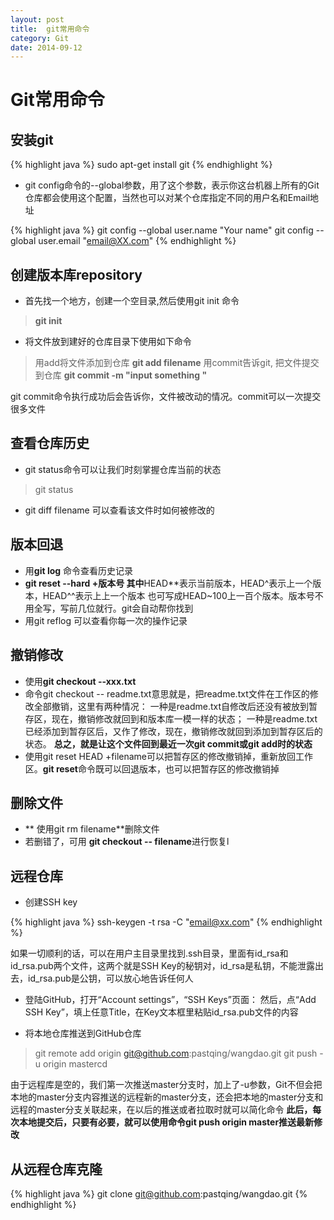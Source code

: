 ```yaml
---
layout: post
title:  git常用命令
category: Git
date: 2014-09-12
---
```





# Git常用命令

## 安装git ##
{% highlight java %}
    sudo apt-get install git
{% endhighlight %}

 - git config命令的--global参数，用了这个参数，表示你这台机器上所有的Git仓库都会使用这个配置，当然也可以对某个仓库指定不同的用户名和Email地址

{% highlight java %}
git config --global user.name "Your name"
git config --global user.email "email@XX.com"
{% endhighlight %}
<!-- more -->
## 创建版本库repository ##
 - 首先找一个地方，创建一个空目录,然后使用git init 命令
> **git init**

 - 将文件放到建好的仓库目录下使用如下命令
> 用add将文件添加到仓库
**git add filename** 
用commit告诉git, 把文件提交到仓库
**git commit -m "input something "**

git commit命令执行成功后会告诉你，文件被改动的情况。commit可以一次提交很多文件

## 查看仓库历史 ##
 - git status命令可以让我们时刻掌握仓库当前的状态
> git status

 - git diff filename 可以查看该文件时如何被修改的
 
## 版本回退 ##
 - 用**git log** 命令查看历史记录
 - **git reset --hard +版本号
 其中**HEAD**表示当前版本，HEAD^表示上一个版本，HEAD^^表示上上一个版本 也可写成HEAD~100上一百个版本。版本号不用全写，写前几位就行。git会自动帮你找到
 - 用git reflog 可以查看你每一次的操作记录
 
## 撤销修改 ##
 - 使用**git checkout --xxx.txt**
 - 命令git checkout -- readme.txt意思就是，把readme.txt文件在工作区的修改全部撤销，这里有两种情况：
一种是readme.txt自修改后还没有被放到暂存区，现在，撤销修改就回到和版本库一模一样的状态；
一种是readme.txt已经添加到暂存区后，又作了修改，现在，撤销修改就回到添加到暂存区后的状态。
**总之，就是让这个文件回到最近一次git commit或git add时的状态**
 - 使用git reset HEAD +filename可以把暂存区的修改撤销掉，重新放回工作区。**git reset**命令既可以回退版本，也可以把暂存区的修改撤销掉
 
## 删除文件 ##
 - ** 使用git rm filename**删除文件
 - 若删错了，可用 **git checkout -- filename**进行恢复l
 
## 远程仓库 ##
 - 创建SSH key

{% highlight java %}
ssh-keygen -t rsa -C "email@xx.com"
{% endhighlight %}

如果一切顺利的话，可以在用户主目录里找到.ssh目录，里面有id_rsa和id_rsa.pub两个文件，这两个就是SSH Key的秘钥对，id_rsa是私钥，不能泄露出去，id_rsa.pub是公钥，可以放心地告诉任何人 

 - 登陆GitHub，打开“Account settings”，“SSH Keys”页面：
然后，点“Add SSH Key”，填上任意Title，在Key文本框里粘贴id_rsa.pub文件的内容

 - 将本地仓库推送到GitHub仓库
> git remote add origin git@github.com:pastqing/wangdao.git
git push -u origin mastercd 

由于远程库是空的，我们第一次推送master分支时，加上了-u参数，Git不但会把本地的master分支内容推送的远程新的master分支，还会把本地的master分支和远程的master分支关联起来，在以后的推送或者拉取时就可以简化命令
**此后，每次本地提交后，只要有必要，就可以使用命令git push origin master推送最新修改**

## 从远程仓库克隆 ##
{% highlight java %}
 git clone git@github.com:pastqing/wangdao.git
{% endhighlight %}
